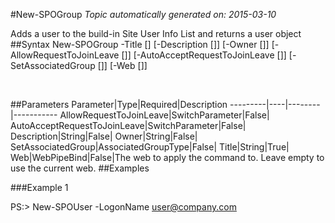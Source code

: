 #New-SPOGroup
*Topic automatically generated on: 2015-03-10*

Adds a user to the build-in Site User Info List and returns a user object
##Syntax
    New-SPOGroup -Title [<String>] [-Description [<String>]] [-Owner [<String>]] [-AllowRequestToJoinLeave [<SwitchParameter>]] [-AutoAcceptRequestToJoinLeave [<SwitchParameter>]] [-SetAssociatedGroup [<AssociatedGroupType>]] [-Web [<WebPipeBind>]]

&nbsp;

##Parameters
Parameter|Type|Required|Description
---------|----|--------|-----------
AllowRequestToJoinLeave|SwitchParameter|False|
AutoAcceptRequestToJoinLeave|SwitchParameter|False|
Description|String|False|
Owner|String|False|
SetAssociatedGroup|AssociatedGroupType|False|
Title|String|True|
Web|WebPipeBind|False|The web to apply the command to. Leave empty to use the current web.
##Examples

###Example 1
    
PS:> New-SPOUser -LogonName user@company.com


